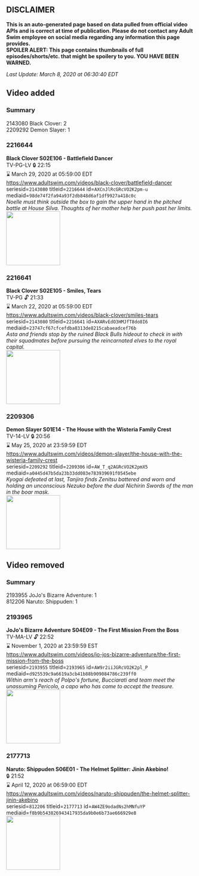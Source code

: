 ## DISCLAIMER
**This is an auto-generated page based on data pulled from official video APIs and is correct at time of publication. Please do not contact any Adult Swim employee on social media regarding any information this page provides.**  
**SPOILER ALERT: This page contains thumbnails of full episodes/shorts/etc. that might be spoilery to you. YOU HAVE BEEN WARNED.**  

_Last Update: March 8, 2020 at 06:30:40 EDT_
## Video added
### Summary
2143080 Black Clover: 2  
2209292 Demon Slayer: 1  
### 2216644
**Black Clover S02E106 - Battlefield Dancer**  
TV-PG-LV 🔒 22:15  
⌛ March 29, 2020 at 05:59:00 EDT  
https://www.adultswim.com/videos/black-clover/battlefield-dancer  
seriesid=`2143080` titleid=`2216644` id=`AXCnJlRcGRcVO2K2pm-u` mediaid=`98de74f2fa94a93f2db848d6af1df9927a418c0c`  
_Noelle must think outside the box to gain the upper hand in the pitched battle at House Silva. Thoughts of her mother help her push past her limits._  
<a href="https://media.cdn.adultswim.com/uploads/20200304/thumbnails/2_2034154278-BlackClover_108.jpg"><img src="https://media.cdn.adultswim.com/uploads/20200304/thumbnails/2_2034154278-BlackClover_108.jpg" height="144px" /></a>
### 2216641
**Black Clover S02E105 - Smiles, Tears**  
TV-PG 🔓 21:33  
⌛ March 22, 2020 at 05:59:00 EDT  
https://www.adultswim.com/videos/black-clover/smiles-tears  
seriesid=`2143080` titleid=`2216641` id=`AXARvEdO3HMJfT8do8I6` mediaid=`23747cf67cfcefdba8313de8215cabaeadcef76b`  
_Asta and friends stop by the ruined Black Bulls hideout to check in with their squadmates before pursuing the reincarnated elves to the royal capital._  
<a href="https://media.cdn.adultswim.com/uploads/20200204/thumbnails/2_20241446528-BlackClover_105.jpg"><img src="https://media.cdn.adultswim.com/uploads/20200204/thumbnails/2_20241446528-BlackClover_105.jpg" height="144px" /></a>
### 2209306
**Demon Slayer S01E14 - The House with the Wisteria Family Crest**  
TV-14-LV 🔒 20:56  
⌛ May 25, 2020 at 23:59:59 EDT  
https://www.adultswim.com/videos/demon-slayer/the-house-with-the-wisteria-family-crest  
seriesid=`2209292` titleid=`2209306` id=`AW_T_q2AGRcVO2K2pmX5` mediaid=`a0445d47b5da23b33dd083e783939691f0545ebe`  
_Kyogai defeated at last, Tanjiro finds Zenitsu battered and worn and holding an unconscious Nezuko before the dual Nichirin Swords of the man in the boar mask._  
<a href="https://media.cdn.adultswim.com/uploads/20200123/thumbnails/2_20123151126-demonslayer_014.jpg"><img src="https://media.cdn.adultswim.com/uploads/20200123/thumbnails/2_20123151126-demonslayer_014.jpg" height="144px" /></a>
## Video removed
### Summary
2193955 JoJo's Bizarre Adventure: 1  
812206 Naruto: Shippuden: 1  
### 2193965
**JoJo's Bizarre Adventure S04E09 - The First Mission From the Boss**  
TV-MA-LV 🔓 22:52  
⌛ November 1, 2020 at 23:59:59 EST  
https://www.adultswim.com/videos/jo-jos-bizarre-adventure/the-first-mission-from-the-boss  
seriesid=`2193955` titleid=`2193965` id=`AW9r2iiJGRcVO2K2pl_P` mediaid=`d925539c9a6619a3cb41b88b909084786c239ff0`  
_Within arm's reach of Polpo's fortune, Bucciarati and team meet the unassuming Pericolo, a capo who has come to accept the treasure._  
<a href="https://media.cdn.adultswim.com/uploads/20200103/thumbnails/2_2013940472-jojo_goldenwind_009.jpg"><img src="https://media.cdn.adultswim.com/uploads/20200103/thumbnails/2_2013940472-jojo_goldenwind_009.jpg" height="144px" /></a>
### 2177713
**Naruto: Shippuden S06E01 - The Helmet Splitter: Jinin Akebino!**  
 🔒 21:52  
⌛ April 12, 2020 at 06:59:00 EDT  
https://www.adultswim.com/videos/naruto-shippuden/the-helmet-splitter-jinin-akebino  
seriesid=`812206` titleid=`2177713` id=`AW4ZE9odadNs2hMNfuYP` mediaid=`f8b9b543826943417935da9b0e6b73ae666929e8`  
<a href="https://media.cdn.adultswim.com/uploads/20191029/thumbnails/2_1910291552357-narutoshippuden_284.jpg"><img src="https://media.cdn.adultswim.com/uploads/20191029/thumbnails/2_1910291552357-narutoshippuden_284.jpg" height="144px" /></a>
